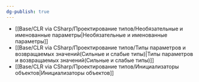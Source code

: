 ```yaml
---
dg-publish: true
---
```


- [[Base/CLR via CSharp/Проектирование типов/Необязательные и именованные параметры\|Необязательные и именованные параметры]]
- [[Base/CLR via CSharp/Проектирование типов/Типы параметров и возвращаемых значений(Сильные и слабые типы)\|Типы параметров и возвращаемых значений(Сильные и слабые типы)]]
- [[Base/CLR via CSharp/Проектирование типов/Инициализаторы объектов\|Инициализаторы объектов]]

